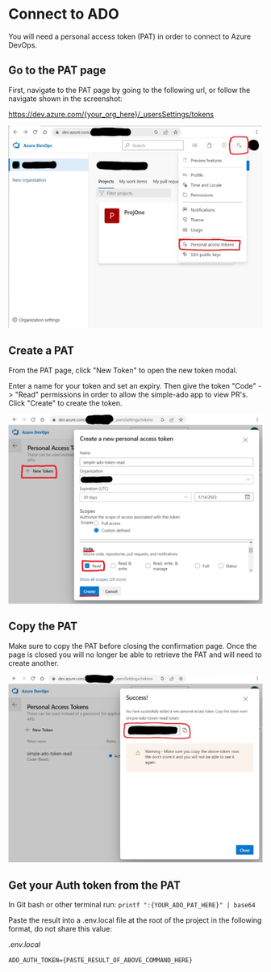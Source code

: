 # Connect to ADO

You will need a personal access token (PAT) in order to connect to Azure DevOps.

## Go to the PAT page

First, navigate to the PAT page by going to the following url, or follow the navigate shown in the screenshot:

https://dev.azure.com/{your_org_here}/_usersSettings/tokens

![screenshot showing how to access PAT page](./images/open-pat-page.jpg)

## Create a PAT

From the PAT page, click "New Token" to open the new token modal.

Enter a name for your token and set an expiry. Then give the token "Code" -> "Read" permissions in order to allow the simple-ado app to view PR's. Click "Create" to create the token.

![screenshot showing how to create a PAT](./images/create-pat-with-read.jpg)

## Copy the PAT

Make sure to copy the PAT before closing the confirmation page. Once the page is closed you will no longer be able to retrieve the PAT and will need to create another.

![screenshot showing PAT creation confirmation](./images/created-pat-with-read.jpg)

## Get your Auth token from the PAT

In Git bash or other terminal run: `printf ":{YOUR_ADO_PAT_HERE}" | base64`

Paste the result into a .env.local file at the root of the project in the following format, do not share this value:

*.env.local*
```shell
ADO_AUTH_TOKEN={PASTE_RESULT_OF_ABOVE_COMMAND_HERE}
```